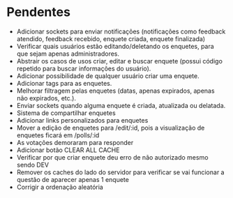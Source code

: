 # Pendentes
- Adicionar sockets para enviar notificações (notificações como feedback atendido, feedback recebido, enquete criada, enquete finalizada)
- Verificar quais usuários estão editando/deletando os enquetes, para que sejam apenas administradores.
- Abstrair os casos de usos criar, editar e buscar enquete (possui código repetido para buscar informações do usuário).
- Adicionar possibilidade de qualquer usuário criar uma enquete.
- Adicionar tags para as enquetes.
- Melhorar filtragem pelas enquetes (datas, apenas expirados, apenas não expirados, etc.).
- Enviar sockets quando alguma enquete é criada, atualizada ou delatada.
- Sistema de compartilhar enquetes
- Adicionar links personalizados para enquetes
- Mover a edição de enquetes para /edit/:id, pois a visualização de enquetes ficará em /polls/:id
- As votações demoraram para responder
- Adicionar botão CLEAR ALL CACHE
- Verificar por que criar enquete deu erro de não autorizado mesmo sendo DEV
- Remover os caches do lado do servidor para verificar se vai funcionar a questão de aparecer apenas 1 enquete
- Corrigir a ordenação aleatória
